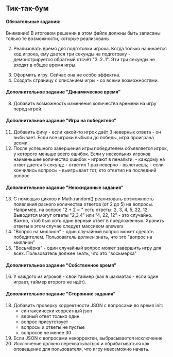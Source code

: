 ## Тик-так-бум

#### Обязательные задания:

Внимание! В итоговом решении в этом файле должны быть записаны только
те возможности, которые реализованы.

<!-- 1. Создать список вопросов на определенную тематику (на любую из предложенных,
не менее 30 вопросов,
количество необходимых верных должно быть 19):
   - спорт;
   - javascript;
   - детские сказки;
   - география;
   - животный мир -->

2. Реализовать время для подготовки игрока.
Когда только начинается ход игрока, ему дается три секунды на
подготовку - демонстрируется обратный отсчёт "3..2..1".
Эти три секунды не входят в общее время игры.
<!-- 3. Добавить возможность изменения количества игроков перед игрой. -->
3. Оформить игру. Сейчас она не особо эффектна.
4. Создать страницу с описанием игры - со всеми возможностями.
   <!-- 6. Добавить кнопку "Старт игры", после которой происходит старт игры.
   Если игра идёт, кнопки "Старт игры" Быть не должно -->
   <!-- 7. Добавить кнопку "Конец игры", которая завершает игру проигрышем.
   Если игра не запущена, кнопки "Конец игры" Быть не должно -->

#### Дополнительное задание "Динамическое время"

8. Добавить возможность изменения количества времени на игру перед
   игрой.
   <!-- 9. Добавить фичу - за верный ответ дается 5 секунд. -->
   <!-- 10. За неверный ответ отнимается 5 секунд -->

#### Дополнительное задание "Игра на победителя"

11. Добавить фичу - если какой-то игрок даёт 3 неверных ответа - он
    выбывает. Если все игроки выбыли до победы, игра проиграна всеми.
12. После успешного завершения игры победителем объявляется игрок,
    у которого меньше всего ошибок.
    Если у нескольких игроков наименьшее количество ошибок - играют в
    пенальти: - каждому на ответ дается 5 секунд; - ответил 1 раз неверно - вылетаешь; - если кончились вопросы - выигрывает тот, кто ответил на последний вопрос

#### Дополнительное задание "Неожиданные задания"

13. С помощью циклов и Math.random() реализовать возможность появления разного
    количества ответов (от 2 до 5) на вопросы.
    Например, на вопрос "2 + 2 = " есть ответы: 2, 3, 4, 5, 22, 12.
    Выводится могут ответы "2,3,4" или "4, 22, 12" - это случайно.
    Важно, чтоб был хоть один верный ответ в предложенных.
    Хранить ответы в этом случае следует массивом answers
14. "Вопрос на миллион" - один случайный вопрос может сделать победителем.
    Пользователь должен знать, что это "вопрос на миллион"
15. "Восьмёрка" - один случайный вопрос может завершить игру для всех.
    Пользователь должен знать, что это "восьмерка"

#### Дополнительное задание "Собственное время"

16. У каждого из игроков - свой таймер
(как в шахматах - если один играет, таймер второго не идёт).
<!-- 17. Ограничить количество игроков четырьмя. -->

#### Дополнительное задание "Сторонние задания"

18. Добавить проверку корректности JSON с вопросами во время init:
    - синтаксически корректный json
    - верный ответ только один
    - вопрос присутствует
    - вопросы и ответы не пустые
    - вопросов не менее 30
19. Если JSON с вопросами некорректен, выбрасывается исключение
20. Исключение должно перехватываться и обрабатываться как оповещение
    для пользователя, что игру невозможно начать.
